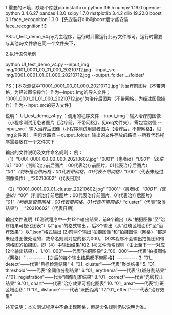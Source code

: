 1.需要的环境，缺哪个库就pip install xxx
python                               3.6.5
numpy                               1.19.0
opencv-python                  3.4.6.27
pandas		           1.3.0
scipy                                   1.7.0
matplotlib                           3.4.2
dlib                                      19.22.0
boost                                   0.1
face_recognition                 1.3.0   【先安装好dilb和boost后才能安装face_recognition!!!】

PS:UI_test_demo_v4.py为主程序，运行时只需运行此py文件即可，运行时需要与其他py文件放在同一个文件夹下，

2.执行语句示例

python UI_test_demo_v4.py --input_img img/0001_0001_00_01_000_20210712.jpg --input_src img/0001_0001_01_01_000_20210712.jpg --output_folder .../folder/

PS：【本次测试中“0001_0001_00_01_000_20210712.jpg”为治疗前图片（不带网格，为经过图像操作）作为--input_img的导入文件；
	            “0001_0001_01_01_000_20210712.jpg”为治疗后图片（不带网格，为经过图像操作）作为--input_src的导入文件】

说明：
UI_test_demo_v4.py ：调用的程序文件
--input_img：输入治疗前图像（小程序测试用患者图片【治疗前，不带网格】，见img文件夹），需包含路径
--input_src：输入治疗后图像（小程序测试用患者图片【治疗后，不带网格】，见img文件夹），需包含路径
--output_folder: 输出的文件存放的路径
--所有代码程序需要放在一个文件夹下

输出的文件说明及文件命名规则：
例：
（1）“0001_0001_00_00_000_20210602.jpg”
	“0001”（患者id）_“0001”（医生id）_“00”（判断治疗前后图片：00代表治疗前图片，01代表治疗后图片）
_“00”（判断是否带网格：00代表带网格，01代表不带网格）_“000”（代表未经过图像操作）_ “20210602”（代表日期）

（2）"0001_0001_00_01_cluster_20210602.jpg"
	“0001”（患者id）_“0001”（医生id）_“00”（判断治疗前后图片：00代表治疗前图片，01代表治疗后图片）
_“01”（判断是否带网格：00代表带网格，01代表不带网格）_“cluster”（代表"聚类结果"）_ “20210602”（代表日期）


输出文件说明:
(1)测试程序中一共12个输出结果，前9个输出（从“拍摄图像”至“治疗结果可视化图表”）以“.jpg”的格式输出，
后3个输出（从“红斑区域面积”至“治疗效果”）以".json"格式输出
(2)前两个输出“拍摄图像"和”拍摄图像（网格）“都是未经过图像处理的，故命名规则对应的都为000。
(3)本程序不会输出拍摄图和带网格图的拍摄图，即（4）中输出结果1和2.
(4)文件命名规则（由上至下一一对应12个输出结果）：
1.”01_ 000“——代表”拍摄图像“
2.”00_ 000“——代表”拍摄图像（网格）“
---------【之后的每个输出结果都不带网格】----------
3.  ”01_ detect“——代表”目标检测结果“
4.  ”01_ cluster“——代表”聚类结果“
5.  ”01_ threshold“——代表“全阈值分割结果”
6.“01_ erythema”——代表“红斑分割结果”
7.“01_ registration”——代表“图像配准结果”
8.“01_ correct”——代表“光线校正结果”
9.”01_ chart“——代表”治疗效果可视化图表“
10.  ”01_ area“——代表”红斑区域面积“
11.”01_ distance“——代表”沃氏距离“
12.”01_ effect“——代表”治疗效果“

补充说明：本次测试程序中不会出现网格，但是命名规则仍以说明为准。
